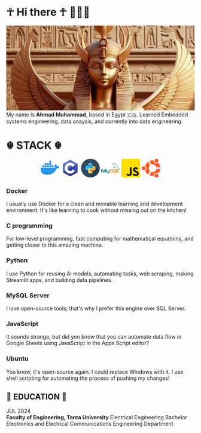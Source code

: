 
# ☥ Hi there ☥ 👋👋👋
![Generated By Dall-E](imgs/b7103577-ebab-4711-938c-70032a3395e9.jpeg)
My name is **Ahmad Muhammad**, based in Egypt 🇪🇬.
Learned Embedded systems engineering, data anaysis, and currently into data engineering.

# ☬ STACK ☬
<div align="center">
    <img src="Icons/icons8-docker-144.png" alt="Docker" style="height: 50px; width: 50px;">
    <img src="Icons/icons8-c-programming-144.png" alt="C Programming" style="height: 50px; width: 50px;">
    <img src="Icons/snakes_423066.png" alt="Python" style="height: 50px; width: 50px;">
    <img src="Icons/icons8-mysql-144.png" alt="MySQL" style="height: 50px; width: 50px;">
    <img src="Icons/js_5968292.png" alt="JavaScript" style="height: 50px; width: 50px;">
    <img src="Icons/ubuntu_888879.png" alt="Ubuntu" style="height: 50px; width: 50px;">
</div>


### Docker
I usually use Docker for a clean and movable learning and development environment. It's like learning to cook without missing out on the kitchen!

### C programming
For low-level programming, fast computing for mathematical equations, and getting closer to this amazing machine.

### Python
I use Python for reusing AI models, automating tasks, web scraping, making Streamlit apps, and building data pipelines.

### MySQL Server
I love open-source tools; that's why I prefer this engine over SQL Server.

### JavaScript
It sounds strange, but did you know that you can automate data flow in Google Sheets using JavaScript in the Apps Script editor?

### Ubuntu
You know, it's open-source again. I could replace Windows with it. I use shell scripting for automating the process of pushing my changes!



## 🐍 EDUCATION 🐍
JUL 2024    
**Faculty of Engineering, Tanta University** Electrical Engineering Bachelor              
Electronics and Electrical Communications Engineering Department